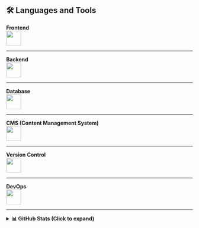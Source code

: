 ## 🛠 **Languages and Tools**

<tr>
  <td><strong>Frontend</strong></td>
  <br />
  <td>
    <img
      src="https://skillicons.dev/icons?i=react,nextjs,tailwind,bootstrap,js,ts,figma"
      height="40"
    />
  </td>
</tr>
<hr />

<tr>
  <td><strong>Backend</strong></td>
  <br />
  <td>
    <img
      src="https://skillicons.dev/icons?i=nodejs,express,graphql,prisma"
      height="40"
    />
  </td>
</tr>
<hr />

<tr>
  <td><strong>Database</strong></td>
  <br />
  <td>
    <img src="https://skillicons.dev/icons?i=mongodb,mysql" height="40" />
  </td>
</tr>
<hr />

<tr>
  <td><strong>CMS (Content Management System)</strong></td>
  <br />
  <td>
    <img src="https://skillicons.dev/icons?i=wordpress" height="40" />
  </td>
</tr>
<hr />

<tr>
  <td><strong>Version Control</strong></td>
  <br />
  <td>
    <img src="https://skillicons.dev/icons?i=git,github,gitlab" height="40" />
  </td>
</tr>
<hr />

<tr>
  <td><strong>DevOps</strong></td>
  <br />
  <td><img src="https://skillicons.dev/icons?i=docker" height="40" /></td>
</tr>
<hr />

<details>
  <summary><strong>📊 GitHub Stats (Click to expand)</strong></summary>
  <br />
  <div align="center">
    <a href="https://github.com/codersemon">
      <img
        height="180em"
        src="https://github-readme-stats.vercel.app/api?username=codersemon&show_icons=true&theme=tokyonight"
        alt="codersemon stats"
      />
      <img
        height="180em"
        src="https://github-readme-stats.vercel.app/api/top-langs?username=codersemon&layout=compact&langs_count=8&theme=tokyonight"
        alt="Top Languages"
      />
    </a>
  </div>
</details>
